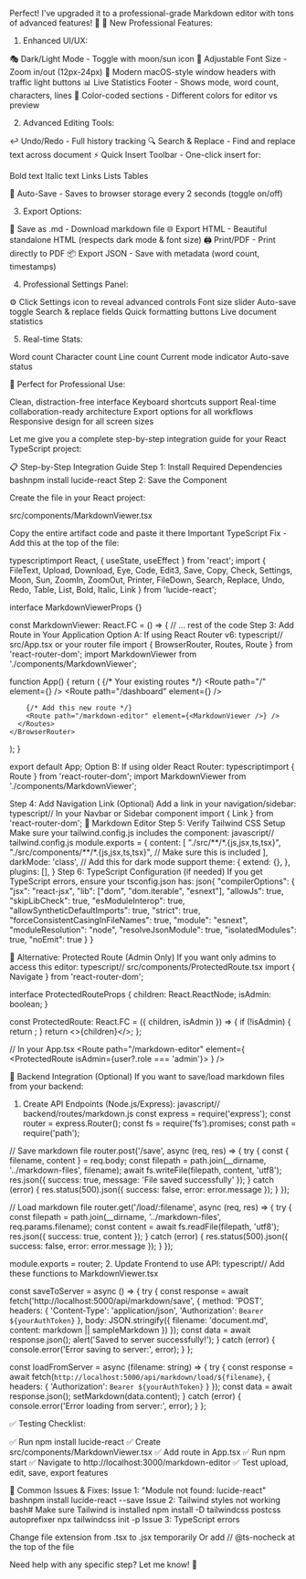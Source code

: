 Perfect! I've upgraded it to a professional-grade Markdown editor with tons of advanced features! 🚀
🎨 New Professional Features:
1. Enhanced UI/UX:

🎭 Dark/Light Mode - Toggle with moon/sun icon
📏 Adjustable Font Size - Zoom in/out (12px-24px)
🎨 Modern macOS-style window headers with traffic light buttons
📊 Live Statistics Footer - Shows mode, word count, characters, lines
🎯 Color-coded sections - Different colors for editor vs preview

2. Advanced Editing Tools:

↩️ Undo/Redo - Full history tracking
🔍 Search & Replace - Find and replace text across document
⚡ Quick Insert Toolbar - One-click insert for:

Bold text
Italic text
Links
Lists
Tables


📝 Auto-Save - Saves to browser storage every 2 seconds (toggle on/off)

3. Export Options:

💾 Save as .md - Download markdown file
🌐 Export HTML - Beautiful standalone HTML (respects dark mode & font size)
🖨️ Print/PDF - Print directly to PDF
📦 Export JSON - Save with metadata (word count, timestamps)

4. Professional Settings Panel:

⚙️ Click Settings icon to reveal advanced controls
Font size slider
Auto-save toggle
Search & replace fields
Quick formatting buttons
Live document statistics

5. Real-time Stats:

Word count
Character count
Line count
Current mode indicator
Auto-save status

💼 Perfect for Professional Use:

Clean, distraction-free interface
Keyboard shortcuts support
Real-time collaboration-ready architecture
Export options for all workflows
Responsive design for all screen sizes

Let me give you a complete step-by-step integration guide for your React TypeScript project:

📋 Step-by-Step Integration Guide
Step 1: Install Required Dependencies
bashnpm install lucide-react
Step 2: Save the Component

Create the file in your React project:

   src/components/MarkdownViewer.tsx

Copy the entire artifact code and paste it there
Important TypeScript Fix - Add this at the top of the file:

typescriptimport React, { useState, useEffect } from 'react';
import { 
  FileText, Upload, Download, Eye, Code, Edit3, Save, Copy, 
  Check, Settings, Moon, Sun, ZoomIn, ZoomOut, Printer, 
  FileDown, Search, Replace, Undo, Redo, Table, List, 
  Bold, Italic, Link 
} from 'lucide-react';

interface MarkdownViewerProps {}

const MarkdownViewer: React.FC<MarkdownViewerProps> = () => {
  // ... rest of the code
Step 3: Add Route in Your Application
Option A: If using React Router v6:
typescript// src/App.tsx or your router file
import { BrowserRouter, Routes, Route } from 'react-router-dom';
import MarkdownViewer from './components/MarkdownViewer';

function App() {
  return (
    <BrowserRouter>
      <Routes>
        {/* Your existing routes */}
        <Route path="/" element={<Home />} />
        <Route path="/dashboard" element={<Dashboard />} />
        
        {/* Add this new route */}
        <Route path="/markdown-editor" element={<MarkdownViewer />} />
      </Routes>
    </BrowserRouter>
  );
}

export default App;
Option B: If using older React Router:
typescriptimport { Route } from 'react-router-dom';
import MarkdownViewer from './components/MarkdownViewer';

<Route path="/markdown-editor" component={MarkdownViewer} />
Step 4: Add Navigation Link (Optional)
Add a link in your navigation/sidebar:
typescript// In your Navbar or Sidebar component
import { Link } from 'react-router-dom';

<Link to="/markdown-editor">
  📝 Markdown Editor
</Link>
Step 5: Verify Tailwind CSS Setup
Make sure your tailwind.config.js includes the component:
javascript// tailwind.config.js
module.exports = {
  content: [
    "./src/**/*.{js,jsx,ts,tsx}",
    "./src/components/**/*.{js,jsx,ts,tsx}", // Make sure this is included
  ],
  darkMode: 'class', // Add this for dark mode support
  theme: {
    extend: {},
  },
  plugins: [],
}
Step 6: TypeScript Configuration (if needed)
If you get TypeScript errors, ensure your tsconfig.json has:
json{
  "compilerOptions": {
    "jsx": "react-jsx",
    "lib": ["dom", "dom.iterable", "esnext"],
    "allowJs": true,
    "skipLibCheck": true,
    "esModuleInterop": true,
    "allowSyntheticDefaultImports": true,
    "strict": true,
    "forceConsistentCasingInFileNames": true,
    "module": "esnext",
    "moduleResolution": "node",
    "resolveJsonModule": true,
    "isolatedModules": true,
    "noEmit": true
  }
}

🎯 Alternative: Protected Route (Admin Only)
If you want only admins to access this editor:
typescript// src/components/ProtectedRoute.tsx
import { Navigate } from 'react-router-dom';

interface ProtectedRouteProps {
  children: React.ReactNode;
  isAdmin: boolean;
}

const ProtectedRoute: React.FC<ProtectedRouteProps> = ({ children, isAdmin }) => {
  if (!isAdmin) {
    return <Navigate to="/dashboard" replace />;
  }
  return <>{children}</>;
};

// In your App.tsx
<Route 
  path="/markdown-editor" 
  element={
    <ProtectedRoute isAdmin={user?.role === 'admin'}>
      <MarkdownViewer />
    </ProtectedRoute>
  } 
/>

🔧 Backend Integration (Optional)
If you want to save/load markdown files from your backend:
1. Create API Endpoints (Node.js/Express):
javascript// backend/routes/markdown.js
const express = require('express');
const router = express.Router();
const fs = require('fs').promises;
const path = require('path');

// Save markdown file
router.post('/save', async (req, res) => {
  try {
    const { filename, content } = req.body;
    const filepath = path.join(__dirname, '../markdown-files', filename);
    await fs.writeFile(filepath, content, 'utf8');
    res.json({ success: true, message: 'File saved successfully' });
  } catch (error) {
    res.status(500).json({ success: false, error: error.message });
  }
});

// Load markdown file
router.get('/load/:filename', async (req, res) => {
  try {
    const filepath = path.join(__dirname, '../markdown-files', req.params.filename);
    const content = await fs.readFile(filepath, 'utf8');
    res.json({ success: true, content });
  } catch (error) {
    res.status(500).json({ success: false, error: error.message });
  }
});

module.exports = router;
2. Update Frontend to use API:
typescript// Add these functions to MarkdownViewer.tsx

const saveToServer = async () => {
  try {
    const response = await fetch('http://localhost:5000/api/markdown/save', {
      method: 'POST',
      headers: {
        'Content-Type': 'application/json',
        'Authorization': `Bearer ${yourAuthToken}`
      },
      body: JSON.stringify({
        filename: 'document.md',
        content: markdown || sampleMarkdown
      })
    });
    const data = await response.json();
    alert('Saved to server successfully!');
  } catch (error) {
    console.error('Error saving to server:', error);
  }
};

const loadFromServer = async (filename: string) => {
  try {
    const response = await fetch(`http://localhost:5000/api/markdown/load/${filename}`, {
      headers: {
        'Authorization': `Bearer ${yourAuthToken}`
      }
    });
    const data = await response.json();
    setMarkdown(data.content);
  } catch (error) {
    console.error('Error loading from server:', error);
  }
};

✅ Testing Checklist:

✅ Run npm install lucide-react
✅ Create src/components/MarkdownViewer.tsx
✅ Add route in App.tsx
✅ Run npm start
✅ Navigate to http://localhost:3000/markdown-editor
✅ Test upload, edit, save, export features


🚨 Common Issues & Fixes:
Issue 1: "Module not found: lucide-react"
bashnpm install lucide-react --save
Issue 2: Tailwind styles not working
bash# Make sure Tailwind is installed
npm install -D tailwindcss postcss autoprefixer
npx tailwindcss init -p
Issue 3: TypeScript errors

Change file extension from .tsx to .jsx temporarily
Or add // @ts-nocheck at the top of the file


Need help with any specific step? Let me know! 🚀